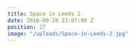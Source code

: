 ```yaml
---
title: Space in Leeds 2
date: 2016-09-28 23:07:00 Z
position: 27
image: "/uploads/Space-in-Leeds-2.jpg"
---
```


